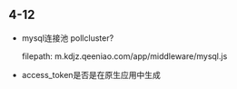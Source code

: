 ## 4-12

+ mysql连接池 pollcluster?

  filepath: m.kdjz.qeeniao.com/app/middleware/mysql.js

+ access_token是否是在原生应用中生成
